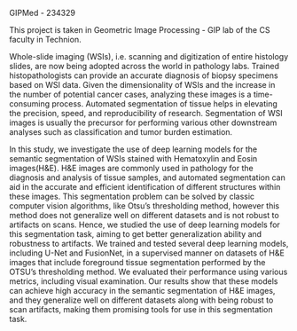 GIPMed - 234329

This project is taken in Geometric Image Processing - GIP lab of the CS faculty in Technion. 

Whole-slide imaging (WSIs), i.e. scanning and digitization of entire histology slides, are now being adopted across the world in pathology labs. Trained histopathologists can provide an accurate diagnosis of biopsy specimens based on WSI data. Given the dimensionality of WSIs and the increase in the number of potential cancer cases, analyzing these images is a time-consuming process. Automated segmentation of tissue helps in elevating the precision, speed, and reproducibility of research. Segmentation of WSI images is usually the precursor for performing various other downstream analyses such as classification and tumor burden estimation.

In this study, we investigate the use of deep learning models for the semantic segmentation of WSIs stained with Hematoxylin and Eosin images(H&E). H&E images are commonly used in pathology for the diagnosis and analysis of tissue samples, and automated segmentation can aid in the accurate and efficient identification of different structures within these images. This segmentation problem can be solved by classic computer vision algorithms, like Otsu’s thresholding method, however this method does not generalize well on different datasets and is not robust to artifacts on scans. Hence, we studied the use of deep learning models for this segmentation task, aiming to get better generalization ability and robustness to artifacts. We trained and tested several deep learning models, including U-Net and FusionNet, in a supervised manner on datasets of H&E images that include foreground tissue segmentation performed by the OTSU’s thresholding method. We evaluated their performance using various metrics, including visual examination. Our results show that these models can achieve high accuracy in the semantic segmentation of H&E images, and they generalize well on different datasets along with being robust to scan artifacts, making them promising tools for use in this segmentation task.
